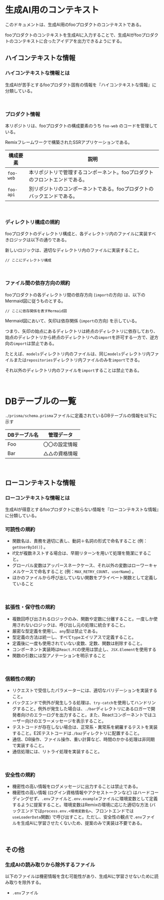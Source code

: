 # 生成AI用のコンテキスト

このドキュメントは、生成AI用のfooプロダクトのコンテキストである。

fooプロダクトのコンテキストを生成AIに入力することで、生成AIがfooプロダクトのコンテキストに合ったアイデアを出力できるようにする。

## ハイコンテキストな情報

### ハイコンテキストな情報とは

生成AIが苦手とするfooプロダクト固有の情報を『ハイコンテキストな情報』に分類している。

<br>

### プロダクト情報

本リポジトリは、fooプロダクトの構成要素のうち `foo-web` のコードを管理している。

Remixフレームワークで構築されたSSRアプリケーションである。

| 構成要素  | 説明                                                                        |
| --------- | --------------------------------------------------------------------------- |
| `foo-web` | 本リポジトリで管理するコンポーネント。fooプロダクトのフロントエンドである。 |
| `foo-api` | 別リポジトリのコンポーネントである。fooプロダクトのバックエンドである。     |

<br>

### ディレクトリ構成の規約

fooプロダクトのディレクトリ構成と、各ディレクトリ内のファイルに実装すべきロジックは以下の通りである。

新しいロジックは、適切なディレクトリ内のファイルに実装すること。

```
// ここにディレクトリ構成
```

<br>

### ファイル間の依存方向の規約

fooプロダクトの各ディレクトリ間の依存方向 (`import`の方向) は、以下のMermaid図に従うものとする。

```mermaid
// ここに依存関係を表すMermaid図
```

Mermaid図において、矢印は依存関係 (`import`の方向) を示している。

つまり、矢印の始点にあるディレクトリは終点のディレクトリに依存しており、始点のディレクトリから終点のディレクトリへの`import`を許可する一方で、逆方向の`import`は禁止である。

たとえば、`models`ディレクトリ内のファイルは、同じ`models`ディレクトリ内ファイルまたは`repositories`ディレクトリ内ファイルのみを`import`できる。

それ以外のディレクトリ内のファイルを`import`することは禁止である。

<br>

# DBテーブルの一覧

`./prisma/schema.prisma`ファイルに定義されているDBテーブルの情報を以下に示す

| DBテーブル名 | 管理データ     |
| ------------ | -------------- |
| Foo          | 〇〇の設定情報 |
| Bar          | △△の資格情報   |

<br>

## ローコンテキストな情報

### ローコンテキストな情報とは

生成AIが得意とするfooプロダクトに依らない情報を『ローコンテキストな情報』に分類している。

### 可読性の規約

- 関数名は、責務を適切に表し、動詞＋名詞の形式で命名すること (例：`getUserById()`) 。
- if文が複数ネストする場合は、早期リターンを用いて処理を簡潔にすること。
- グローバル変数はアッパースネークケース、それ以外の変数はローワーキャメルケースで命名すること (例：`MAX_RETRY_COUNT`、`userName`) 。
- ほかのファイルから呼び出していない関数をプライベート関数として定義していること

<br>

### 拡張性・保守性の規約

- 複数回呼び出されるロジックのみ、関数や定数に分離すること。一度しか使用されないロジックは、呼び出し元の処理に統合すること。
- 厳密な型定義を使用し、`any`型は禁止である。
- 型定義の方法は統一し、すべて`type`エイリアスで定義すること。
- 定義後に一度も使用されていない変数、定数、関数は削除すること。
- コンポーネント実装時は`React.FC`の使用は禁止し、`JSX.Element`を使用する
- 関数の引数には型アノテーションを明示すること

<br>

### 信頼性の規約

- リクエストで受信したパラメーターには、適切なバリデーションを実装すること。
- バックエンドで例外が発生しうる処理は、`try-catch`を使用してハンドリングすること。例外が発生した場合は、`./bar`ディレクトリにあるロガーで開発者向けのエラーログを出力すること。また、Reactコンポーネントではユーザー向けのエラーメッセージを表示すること。
- テストコードが存在しない場合は、正常系・異常系を網羅するテストを実装すること。E2Eテストコードは`./baz`ディレクトリに配置すること。
- 通信、DB操作、ファイル操作、重い計算など、時間のかかる処理は非同期で実装すること。
- 通信処理には、リトライ処理を実装すること。

<br>

### 安全性の規約

- 機密性の高い情報をログメッセージに出力することは禁止である。
- 機密性の高い情報 (ログイン資格情報やアクセストークンなど) はハードコーディングせず、`.env`ファイルと`.env.example`ファイルに環境変数として定義するように提案すること。環境変数はRemixの環境に応じた適切な方法 (バックエンドでは`process.env.<環境変数名>`、フロントエンドでは`useLoaderData`関数) で呼び出すこと。ただし、安全性の観点で`.env`ファイルを生成AIに学習させたくないため、提案のみで実装は不要である。

<br>

## その他

### 生成AIの読み取りから除外するファイル

以下のファイルは機密情報を含む可能性があり、生成AIに学習させないために読み取りを除外する。

- `.env`ファイル
